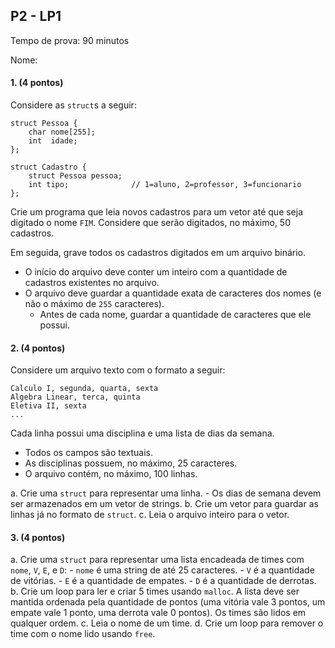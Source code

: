 <meta http-equiv="Content-Type" content="text/html; charset=UTF-8"/></p>        

P2 - LP1
--------

Tempo de prova: 90 minutos

Nome:

#### 1. (4 pontos)

Considere as `struct`s a seguir:

```
struct Pessoa {
    char nome[255];
    int  idade;
};

struct Cadastro {
    struct Pessoa pessoa;
    int tipo;              // 1=aluno, 2=professor, 3=funcionario
};
```

Crie um programa que leia novos cadastros para um vetor até que seja digitado
o nome `FIM`.
Considere que serão digitados, no máximo, 50 cadastros.

Em seguida, grave todos os cadastros digitados em um arquivo binário.

- O início do arquivo deve conter um inteiro com a quantidade de cadastros
  existentes no arquivo.
- O arquivo deve guardar a quantidade exata de caracteres dos nomes (e não o
  máximo de `255` caracteres).
    - Antes de cada nome, guardar a quantidade de caracteres que ele possui.

#### 2. (4 pontos)

Considere um arquivo texto com o formato a seguir:

```
Calculo I, segunda, quarta, sexta
Algebra Linear, terca, quinta
Eletiva II, sexta
...
```

Cada linha possui uma disciplina e uma lista de dias da semana.

- Todos os campos são textuais.
- As disciplinas possuem, no máximo, 25 caracteres.
- O arquivo contém, no máximo, 100 linhas.

a. Crie uma `struct` para representar uma linha.
    - Os dias de semana devem ser armazenados em um vetor de strings.
b. Crie um vetor para guardar as linhas já no formato de `struct`.
c. Leia o arquivo inteiro para o vetor.

#### 3. (4 pontos)

a. Crie uma `struct` para representar uma lista encadeada de times com `nome`,
   `V`, `E`, e `D`:
    - `nome` é uma string de até 25 caracteres.
    - `V` é a quantidade de vitórias.
    - `E` é a quantidade de empates.
    - `D` é a quantidade de derrotas.
b. Crie um loop para ler e criar 5 times usando `malloc`.
   A lista deve ser mantida ordenada pela quantidade de pontos (uma vitória
   vale 3 pontos, um empate vale 1 ponto, uma derrota vale 0 pontos).
   Os times são lidos em qualquer ordem.
c. Leia o nome de um time.
d. Crie um loop para remover o time com o nome lido usando `free`.
